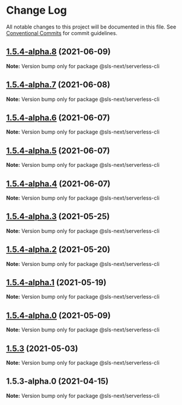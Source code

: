 # Change Log

All notable changes to this project will be documented in this file.
See [Conventional Commits](https://conventionalcommits.org) for commit guidelines.

## [1.5.4-alpha.8](https://github.com/serverless-nextjs/serverless-next.js/compare/@sls-next/serverless-cli@1.5.4-alpha.7...@sls-next/serverless-cli@1.5.4-alpha.8) (2021-06-09)

**Note:** Version bump only for package @sls-next/serverless-cli





## [1.5.4-alpha.7](https://github.com/serverless-nextjs/serverless-next.js/compare/@sls-next/serverless-cli@1.5.4-alpha.6...@sls-next/serverless-cli@1.5.4-alpha.7) (2021-06-08)

**Note:** Version bump only for package @sls-next/serverless-cli

## [1.5.4-alpha.6](https://github.com/serverless-nextjs/serverless-next.js/compare/@sls-next/serverless-cli@1.5.4-alpha.5...@sls-next/serverless-cli@1.5.4-alpha.6) (2021-06-07)

**Note:** Version bump only for package @sls-next/serverless-cli

## [1.5.4-alpha.5](https://github.com/serverless-nextjs/serverless-next.js/compare/@sls-next/serverless-cli@1.5.4-alpha.3...@sls-next/serverless-cli@1.5.4-alpha.5) (2021-06-07)

**Note:** Version bump only for package @sls-next/serverless-cli

## [1.5.4-alpha.4](https://github.com/serverless-nextjs/serverless-next.js/compare/@sls-next/serverless-cli@1.5.4-alpha.3...@sls-next/serverless-cli@1.5.4-alpha.4) (2021-06-07)

**Note:** Version bump only for package @sls-next/serverless-cli

## [1.5.4-alpha.3](https://github.com/serverless-nextjs/serverless-next.js/compare/@sls-next/serverless-cli@1.5.4-alpha.2...@sls-next/serverless-cli@1.5.4-alpha.3) (2021-05-25)

**Note:** Version bump only for package @sls-next/serverless-cli

## [1.5.4-alpha.2](https://github.com/serverless-nextjs/serverless-next.js/compare/@sls-next/serverless-cli@1.5.4-alpha.1...@sls-next/serverless-cli@1.5.4-alpha.2) (2021-05-20)

**Note:** Version bump only for package @sls-next/serverless-cli

## [1.5.4-alpha.1](https://github.com/serverless-nextjs/serverless-next.js/compare/@sls-next/serverless-cli@1.5.4-alpha.0...@sls-next/serverless-cli@1.5.4-alpha.1) (2021-05-19)

**Note:** Version bump only for package @sls-next/serverless-cli

## [1.5.4-alpha.0](https://github.com/serverless-nextjs/serverless-next.js/compare/@sls-next/serverless-cli@1.5.3...@sls-next/serverless-cli@1.5.4-alpha.0) (2021-05-09)

**Note:** Version bump only for package @sls-next/serverless-cli

## [1.5.3](https://github.com/serverless-nextjs/serverless-next.js/compare/@sls-next/serverless-cli@1.5.3-alpha.0...@sls-next/serverless-cli@1.5.3) (2021-05-03)

**Note:** Version bump only for package @sls-next/serverless-cli

## 1.5.3-alpha.0 (2021-04-15)

**Note:** Version bump only for package @sls-next/serverless-cli
